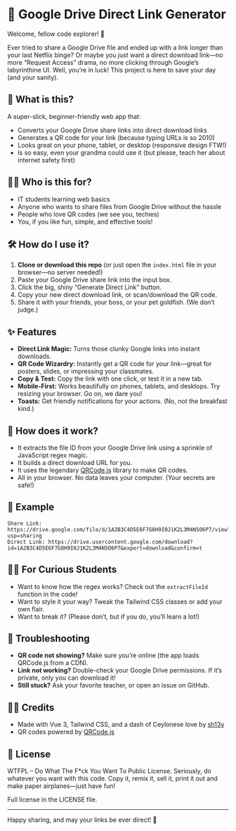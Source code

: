 # 🚀 Google Drive Direct Link Generator

Welcome, fellow code explorer! 👋

Ever tried to share a Google Drive file and ended up with a link longer than your last Netflix binge? Or maybe you just want a direct download link—no more “Request Access” drama, no more clicking through Google’s labyrinthine UI. Well, you’re in luck! This project is here to save your day (and your sanity).

## 🎯 What is this?
A super-slick, beginner-friendly web app that:
- Converts your Google Drive share links into direct download links
- Generates a QR code for your link (because typing URLs is so 2010)
- Looks great on your phone, tablet, or desktop (responsive design FTW!)
- Is so easy, even your grandma could use it (but please, teach her about internet safety first)

## 🧑‍💻 Who is this for?
- IT students learning web basics
- Anyone who wants to share files from Google Drive without the hassle
- People who love QR codes (we see you, techies)
- You, if you like fun, simple, and effective tools!

## 🛠️ How do I use it?
1. **Clone or download this repo** (or just open the `index.html` file in your browser—no server needed!)
2. Paste your Google Drive share link into the input box.
3. Click the big, shiny “Generate Direct Link” button.
4. Copy your new direct download link, or scan/download the QR code.
5. Share it with your friends, your boss, or your pet goldfish. (We don’t judge.)

## ✨ Features
- **Direct Link Magic:** Turns those clunky Google links into instant downloads.
- **QR Code Wizardry:** Instantly get a QR code for your link—great for posters, slides, or impressing your classmates.
- **Copy & Test:** Copy the link with one click, or test it in a new tab.
- **Mobile-First:** Works beautifully on phones, tablets, and desktops. Try resizing your browser. Go on, we dare you!
- **Toasts:** Get friendly notifications for your actions. (No, not the breakfast kind.)

## 🤔 How does it work?
- It extracts the file ID from your Google Drive link using a sprinkle of JavaScript regex magic.
- It builds a direct download URL for you.
- It uses the legendary [QRCode.js](https://github.com/davidshimjs/qrcodejs) library to make QR codes.
- All in your browser. No data leaves your computer. (Your secrets are safe!)

## 📝 Example
```
Share Link: https://drive.google.com/file/d/1A2B3C4D5E6F7G8H9I0J1K2L3M4N5O6P7/view?usp=sharing
Direct Link: https://drive.usercontent.google.com/download?id=1A2B3C4D5E6F7G8H9I0J1K2L3M4N5O6P7&export=download&confirm=t
```

## 🧑‍🎓 For Curious Students
- Want to know how the regex works? Check out the `extractFileId` function in the code!
- Want to style it your way? Tweak the Tailwind CSS classes or add your own flair.
- Want to break it? (Please don’t, but if you do, you’ll learn a lot!)

## 🐞 Troubleshooting
- **QR code not showing?** Make sure you’re online (the app loads QRCode.js from a CDN).
- **Link not working?** Double-check your Google Drive permissions. If it’s private, only you can download it!
- **Still stuck?** Ask your favorite teacher, or open an issue on GitHub.

## 👨‍🍳 Credits
- Made with Vue 3, Tailwind CSS, and a dash of Ceylonese love by [sh13y](https://github.com/sh13y)
- QR codes powered by [QRCode.js](https://github.com/davidshimjs/qrcodejs)

## 📢 License
WTFPL – Do What The F*ck You Want To Public License. Seriously, do whatever you want with this code. Copy it, remix it, sell it, print it out and make paper airplanes—just have fun!

Full license in the LICENSE file.

---

Happy sharing, and may your links be ever direct! 🥳 